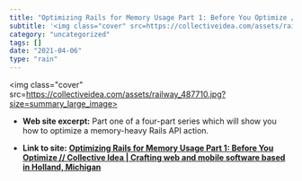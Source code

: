 ```yaml
---
title: "Optimizing Rails for Memory Usage Part 1: Before You Optimize // Collective Idea | Crafting web and mobile software based in Holland, Michigan"
subtitle: '<img class="cover" src=https://collectiveidea.com/assets/railway_487710.jpg?size=summary_large_image...'
category: "uncategorized"
tags: []
date: "2021-04-06"
type: "rain"
---
```

<img class="cover" src=https://collectiveidea.com/assets/railway_487710.jpg?size=summary_large_image>



* **Web site excerpt:** Part one of a four-part series which will show you how to optimize a memory-heavy Rails API action.

* **Link to site:** **[Optimizing Rails for Memory Usage Part 1: Before You Optimize // Collective Idea | Crafting web and mobile software based in Holland, Michigan](http://collectiveidea.com/blog/archives/2015/02/19/optimizing-rails-for-memory-usage-part-1-before-you-optimize)**